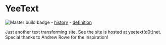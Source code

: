 # YeeText

![Master build badge](https://github.com/jeffbdye/YeeText/workflows/master/badge.svg) - [history](https://github.com/jeffbdye/YeeText/actions?query=workflow%3Amaster) - [definition](https://github.com/jeffbdye/YeeText/blob/master/.github/workflows/master.yml)

Just another text transforming site.
See the site is hosted at yeetext(d0t)net.
Special thanks to Andrew Rowe for the inspiration!
